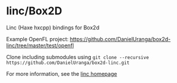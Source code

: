 # linc/Box2D
Linc (Haxe hxcpp) bindings for Box2d

Example OpenFL project: https://github.com/DanielUranga/box2d-linc/tree/master/test/openfl

Clone including submodules using
```git clone --recursive https://github.com/DanielUranga/box2d-linc.git```

For more information, see the [linc homepage](http://snowkit.github.io/linc/)
